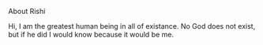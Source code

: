 About Rishi

Hi, I am the greatest human being in all of existance. No God does not exist, but if he did I would know because it would be me.
